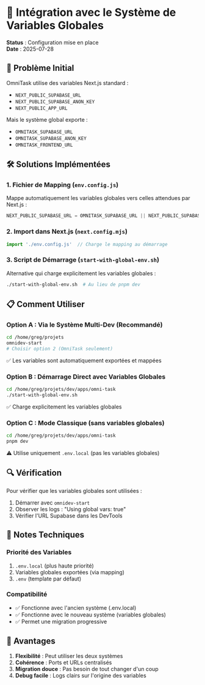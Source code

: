 # 🔗 Intégration avec le Système de Variables Globales

**Status** : Configuration mise en place  
**Date** : 2025-07-28

## 🎯 Problème Initial

OmniTask utilise des variables Next.js standard :
- `NEXT_PUBLIC_SUPABASE_URL`
- `NEXT_PUBLIC_SUPABASE_ANON_KEY`
- `NEXT_PUBLIC_APP_URL`

Mais le système global exporte :
- `OMNITASK_SUPABASE_URL`
- `OMNITASK_SUPABASE_ANON_KEY`
- `OMNITASK_FRONTEND_URL`

## 🛠️ Solutions Implémentées

### 1. **Fichier de Mapping** (`env.config.js`)
Mappe automatiquement les variables globales vers celles attendues par Next.js :
```javascript
NEXT_PUBLIC_SUPABASE_URL = OMNITASK_SUPABASE_URL || NEXT_PUBLIC_SUPABASE_URL
```

### 2. **Import dans Next.js** (`next.config.mjs`)
```javascript
import './env.config.js'  // Charge le mapping au démarrage
```

### 3. **Script de Démarrage** (`start-with-global-env.sh`)
Alternative qui charge explicitement les variables globales :
```bash
./start-with-global-env.sh  # Au lieu de pnpm dev
```

## 📋 Comment Utiliser

### Option A : Via le Système Multi-Dev (Recommandé)
```bash
cd /home/greg/projets
omnidev-start
# Choisir option 2 (OmniTask seulement)
```
✅ Les variables sont automatiquement exportées et mappées

### Option B : Démarrage Direct avec Variables Globales
```bash
cd /home/greg/projets/dev/apps/omni-task
./start-with-global-env.sh
```
✅ Charge explicitement les variables globales

### Option C : Mode Classique (sans variables globales)
```bash
cd /home/greg/projets/dev/apps/omni-task
pnpm dev
```
⚠️ Utilise uniquement `.env.local` (pas les variables globales)

## 🔍 Vérification

Pour vérifier que les variables globales sont utilisées :
1. Démarrer avec `omnidev-start`
2. Observer les logs : "Using global vars: true"
3. Vérifier l'URL Supabase dans les DevTools

## 📝 Notes Techniques

### Priorité des Variables
1. `.env.local` (plus haute priorité)
2. Variables globales exportées (via mapping)
3. `.env` (template par défaut)

### Compatibilité
- ✅ Fonctionne avec l'ancien système (.env.local)
- ✅ Fonctionne avec le nouveau système (variables globales)
- ✅ Permet une migration progressive

## 🚀 Avantages

1. **Flexibilité** : Peut utiliser les deux systèmes
2. **Cohérence** : Ports et URLs centralisés
3. **Migration douce** : Pas besoin de tout changer d'un coup
4. **Debug facile** : Logs clairs sur l'origine des variables